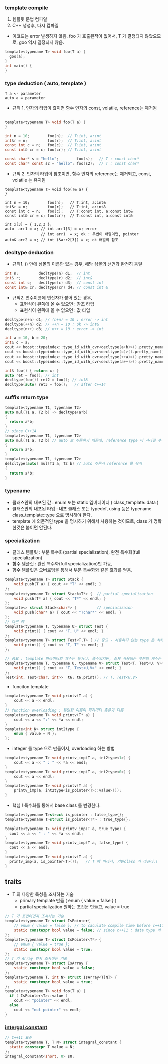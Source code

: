 ### template compile
1. 템플릿 문법 컴파일
2. C++ 생성후, 다시 컴파일
- 이코드는 error 발생하지 않음. foo 가 호출된적이 없어서, T 가 결정되지 않았으므로, goo 역시 결정되지 않음.
```c
template<typename T> void foo(T a) {
  goo(a);
}
int main() {
}
```

### type deduction ( auto, template )
    T a <- parameter
    auto a = parameter
- 규칙 1. 인자의 타입이 값이면 함수 인자의 const, volatile, reference는 제거됨    
```c

template<typename T> void foo(T a) {
}

int n = 10;        foo(n);  // T:int, a:int
int&r = n;         foo(r);  // T:int, a:int
const int c = n;   foo(c);  // T:int, a:int
const int& cr = c; foo(cr); // T:int, a:int

const char* s = "hello";        foo(s);   // T : const char*
const char* const s2 = "hello"; foo(s2);  // T : const char*
```
- 규칙 2. 인자의 타입이 참조이면,  함수 인자의 reference는 제거되고, const, volatile 는 유지됨
```
template<typename T> void foo(T& a) {
}

int n = 10;        foo(n);   // T:int, a:int&
int&r = n;         foo(r);   // T:int, a:int&
const int c = n;   foo(c);   // T:const int, a:const int&
const int& cr = c; foo(cr);  // T:const int, a:const int&

int x[3] = { 1,2,3 };
auto  arr1 = x;	// int arr1[3] = x; error
                // int arr1  = x; ok : 우변이 배열이면, pointer
auto& arr2 = x; // int (&arr2[3]) = x; ok 배열의 참조
```

### decltype deduction
- 규칙1. () 안에 심볼의 이름만 있는 경우, 해당 심볼의 선언과 완전히 동일
```c
int n;         decltype(n) d1;  // int
int& r;        decltype(r) d2;  // int&
const int c;   decltype(c) d3;  // const int
const int& cr; decltype(cr) d4; // const int &
```
- 규칙2. 변수이름에 연산자가 붙어 있는 경우,
  - 표현식이 왼쪽에 올 수 있으면 : 참조 타입
  - 표현식이 왼쪽에 올 수 없으면 : 값  타입
```c
decltype(n+n) d1; // (n+n) = 10 : error -> int
decltype(++n) d2; // ++n = 10 : ok -> int&
decltype(n++) d3; // n++ = 10 : error -> int

int a = 10, b = 20;
int& c = a;
cout << boost::typeindex::type_id_with_cvr<decltype(a+b)>().pretty_name() << endl;
cout << boost::typeindex::type_id_with_cvr<decltype(c)>().pretty_name() << endl;
cout << boost::typeindex::type_id_with_cvr<decltype(++a)>().pretty_name() << endl;
cout << boost::typeindex::type_id_with_cvr<decltype(a++)>().pretty_name() << endl;

int& foo() { return x; }
auto ret = foo(); // int
decltype(foo()) ret2 = foo(); // int&
decltype(auto) ret3 = foo();   // after C++14


```

### suffix return type
```c
template<typename T1, typename T2>
auto mul(T1 a, T2 b) -> decltype(a*b)
{
  return a*b;
}
// since C++14
template<typename T1, typename T2>
auto mul(T1 a, T2 b) // auto 로 추론하기 때문에, reference type 이 사라질 수 있다.
{
  return a*b;
}
template<typename T1, typename T2>
delcltype(auto) mul(T1 a, T2 b) // auto 추론시 reference 를 유지
{
  return a*b;
}
```

### typename
- 클래스안의 내포된 값 : enum 또는 static 멤버데이터 ( class_template::data )
- 클래스안의 내포된 타입 : 내포 클래스 또는 typedef, using 등은 typename class_template::type 으로 명시해야 한다.
- template 에 의존적인 type 을 명시하기 위해서 사용하는 것이므로, class 가 명확한것은 붙이면 안된다.

### specialization
- 클래스 템플릿 : 부분 특수화(partial specialization), 완전 특수화(full specialization)
- 함수 템플릿 : 완전 특수화(full specialization)만 가능, 
- 함수 템플릿은 오버로딩을 통해서 부분 특수화와 같은 효과를 얻음.
```c
template<typename T> struct Stack {
    void push(T a) { cout << "T" << endl; }
};
template<typename T> struct Stack<T*> {  // partial specialization
    void push(T* a) { cout << "T*" << endl; }
};
template<> struct Stack<char*> {         // specializaion
    void push(char* a) { cout << "Tchar*" << endl; }
};
// 다른 예
template<typename T, typename U> struct Test {
    void print() { cout << "T, U" << endl; }
};
template<typename T> struct Test<T,T> { // 중요 - 사용하지 않는 type 은 삭제한다.
    void print() { cout << "T, T" << endl; }
};

// 중요 : template 파라미터의 개수는 늘거나, 줄수있지만, 실제 사용되는 부분의 개수는 고정이다.
template<typename T, typename U, typename V> struct Test<T, Test<U, V>> {
    void print() { cout << "T, Test<U,V>" << endl; }
};
Test<int, Test<char, int>>  t6; t6.print(); // T, Test<U,V>
```

- funciton template
```c
template<typename T> void printv(T a) {
	cout << a << endl;
}
// function overloading : 동일한 이름이 파라미터 종류가 다름
template<typename T> void printv(T* a) { 
    cout << a << ":" << *a << endl;
}
template<int N> struct int2type {
    enum { value = N };
};
```
- integer 를 type 으로 만들어서, overloading 하는 방법
```c
template<typename T> void printv_imp(T a, int2type<1>) {
    cout << a << " : " << *a << endl;
}
template<typename T> void printv_imp(T a, int2type<0>) {
    cout << a << endl;
}
template<typename T> void printv(T a) {
    printv_imp(a, int2type<is_pointer<T>::value>());
}
```
- 핵심 ! 특수화를 통해서 base class 를 변경한다.
```c
template<typename T>struct is_pointer : false_type{};
template<typename T>struct is_pointer<T*> : true_type{};

template<typename T> void printv_imp(T a, true_type) {
  cout << a << " : " << *a << endl;
}
template<typename T> void printv_imp(T a, false_type) {
  cout << a << endl;
}
template<typename T> void printv(T a) {
  printv_imp(a, is_pointer<T>());	// T 에 따라서, 기반class 가 바뀐다.!
}
```
## traits
- T 의 다양한 특성을 조사하는 기술
  - primary template 만듦 ( enum { value = false } )
  - partial specialization 원하는 조건문 만들고, value = true
```c
// T 가 포인터인지 조사하는 기술
template<typename T> struct IsPointer{
    // enum { value = false }; // to caculate compile time before c++11 : data type 이 int
    static constexpr bool value = false; // since c++11 : data type 이 bool
};
template<typename T> struct IsPointer<T*> {
    // enum { value = true };
    static constexpr bool value = true;
};
// T 가 Array 인지 조사하는 기술
template<typename T> struct IsArray {
    static constexpr bool value = false;
};
template<typename T, int N> struct IsArray<T[N]> {
    static constexpr bool value = true;
};
template<typename T> void foo(T a) {
  if ( IsPointer<T>::value )
    cout << "pointer" << endl;
  else
    cout << "not pointer" << endl;
}
```
### [intergal constant](https://en.cppreference.com/w/cpp/types/integral_constant)
```c
// C++11 표준
template<typename T, T N> struct integral_constant {
  static constexpr T value = N;
};
integral_constant<short, 0> s0;
```
